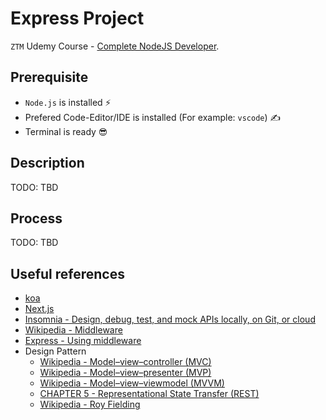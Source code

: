# Express Project

`ZTM` Udemy Course - [Complete NodeJS Developer](https://www.udemy.com/course/complete-nodejs-developer-zero-to-mastery).

## Prerequisite

- `Node.js` is installed ⚡
- Prefered Code-Editor/IDE is installed (For example: `vscode`) ✍
- Terminal is ready 😎

## Description

TODO: TBD

## Process

TODO: TBD

## Useful references

- [koa](https://koajs.com/)
- [Next.js](https://nextjs.org/)
- [Insomnia - Design, debug, test, and mock APIs locally, on Git, or cloud](https://insomnia.rest/)
- [Wikipedia - Middleware](https://en.wikipedia.org/wiki/Middleware)
- [Express - Using middleware](https://expressjs.com/en/guide/using-middleware.html)
- Design Pattern
  - [Wikipedia - Model–view–controller (MVC)](https://en.wikipedia.org/wiki/Model%E2%80%93view%E2%80%93controller)
  - [Wikipedia - Model–view–presenter (MVP)](https://en.wikipedia.org/wiki/Model_View_Presenter)
  - [Wikipedia - Model–view–viewmodel (MVVM)](https://en.wikipedia.org/wiki/Model%E2%80%93view%E2%80%93viewmodel)
  - [CHAPTER 5 - Representational State Transfer (REST)](https://ics.uci.edu/~fielding/pubs/dissertation/rest_arch_style.htm)
  - [Wikipedia - Roy Fielding](https://en.wikipedia.org/wiki/Roy_Fielding)